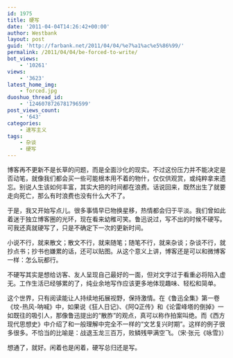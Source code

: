 ```yaml
---
id: 1975
title: 硬写
date: '2011-04-04T14:26:42+00:00'
author: Westbank
layout: post
guid: 'http://farbank.net/2011/04/04/%e7%a1%ac%e5%86%99/'
permalink: /2011/04/04/be-forced-to-write/
bot_views:
    - '10261'
views:
    - '3623'
latest_home_img:
    - forced.jpg
duoshuo_thread_id:
    - '1246078726781796599'
post_views_count:
    - '643'
categories:
    - 速写主义
tags:
    - 杂谈
    - 硬写
---
```


博客再不更新不是长草的问题，而是全面沙化的现实。不过这份压力并不能决定是否动笔，就像我们都会买一些可能根本用不着的物什，仅仅供观赏，或纯粹拿来遗忘。别说人生该如何丰富，其实大把的时间都在浪费。话说回来，既然出生了就要走向死亡，那么有时浪费也没有什么大不了。

于是，我又开始写点儿。很多事情早已物换星移，热情都会归于平淡。我们曾如此着迷于独立博客圈的光环，现在看来幼稚可笑。鲁迅说过，写不出的时候不硬写。可我还真就硬写了，只是不确定下一次的更新时间。

小说不行，就来散文；散文不行，就来随笔；随笔不行，就来杂谈；杂谈不行，就抄点书；抄书也嫌累的话，还可以贴图。从这个意义上讲，博客还是可以和微博客一样：怎么玩都行。

不硬写其实是想给访客、友人呈现自己最好的一面，但对文字过于看重必将陷入虚无。工作生活已经够累的了，纯业余地写作应该更多地体现趣味、轻松和简单。

这个世界，只有阅读能让人持续地拓展视野，保持激情。在《鲁迅全集》第一卷《坟-热风-呐喊》中，如果说《狂人日记》、《阿Q正传》和《论雷峰塔的倒掉》一如既往的吸引人，那像鲁迅提出的“散胙”的观点，真可以称作拍案叫绝。而《西方现代思想史》中介绍了和一般理解中完全不一样的“文艺复兴时期”。这样的例子很多很多。不恰当的比喻是：战退玉龙三百万，败鳞残甲满空飞。（宋·张元《咏雪》）

想通了，就好。闲着也是闲着，硬写总归还是写。
